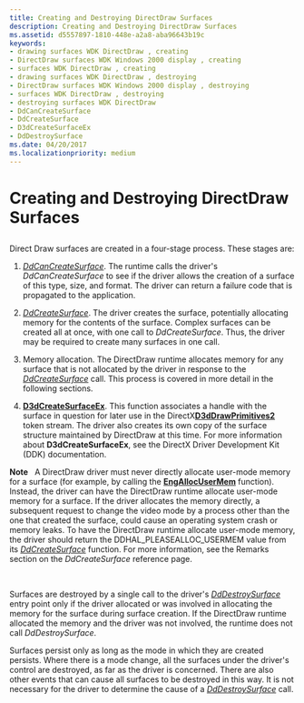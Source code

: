 ```yaml
---
title: Creating and Destroying DirectDraw Surfaces
description: Creating and Destroying DirectDraw Surfaces
ms.assetid: d5557897-1810-448e-a2a8-aba96643b19c
keywords:
- drawing surfaces WDK DirectDraw , creating
- DirectDraw surfaces WDK Windows 2000 display , creating
- surfaces WDK DirectDraw , creating
- drawing surfaces WDK DirectDraw , destroying
- DirectDraw surfaces WDK Windows 2000 display , destroying
- surfaces WDK DirectDraw , destroying
- destroying surfaces WDK DirectDraw
- DdCanCreateSurface
- DdCreateSurface
- D3dCreateSurfaceEx
- DdDestroySurface
ms.date: 04/20/2017
ms.localizationpriority: medium
---
```


# Creating and Destroying DirectDraw Surfaces


## <span id="ddk_creating_and_destroying_directdraw_surfaces_gg"></span><span id="DDK_CREATING_AND_DESTROYING_DIRECTDRAW_SURFACES_GG"></span>


Direct Draw surfaces are created in a four-stage process. These stages are:

1.  [*DdCanCreateSurface*](https://msdn.microsoft.com/library/windows/hardware/ff549213). The runtime calls the driver's *DdCanCreateSurface* to see if the driver allows the creation of a surface of this type, size, and format. The driver can return a failure code that is propagated to the application.

2.  [*DdCreateSurface*](https://msdn.microsoft.com/library/windows/hardware/ff549263). The driver creates the surface, potentially allocating memory for the contents of the surface. Complex surfaces can be created all at once, with one call to *DdCreateSurface*. Thus, the driver may be required to create many surfaces in one call.

3.  Memory allocation. The DirectDraw runtime allocates memory for any surface that is not allocated by the driver in response to the [*DdCreateSurface*](https://msdn.microsoft.com/library/windows/hardware/ff549263) call. This process is covered in more detail in the following sections.

4.  [**D3dCreateSurfaceEx**](https://msdn.microsoft.com/library/windows/hardware/ff542840). This function associates a handle with the surface in question for later use in the DirectX[**D3dDrawPrimitives2**](https://msdn.microsoft.com/library/windows/hardware/ff544704) token stream. The driver also creates its own copy of the surface structure maintained by DirectDraw at this time. For more information about **D3dCreateSurfaceEx**, see the DirectX Driver Development Kit (DDK) documentation.

**Note**   A DirectDraw driver must never directly allocate user-mode memory for a surface (for example, by calling the [**EngAllocUserMem**](https://msdn.microsoft.com/library/windows/hardware/ff564178) function). Instead, the driver can have the DirectDraw runtime allocate user-mode memory for a surface.
If the driver allocates the memory directly, a subsequent request to change the video mode by a process other than the one that created the surface, could cause an operating system crash or memory leaks. To have the DirectDraw runtime allocate user-mode memory, the driver should return the DDHAL\_PLEASEALLOC\_USERMEM value from its [*DdCreateSurface*](https://msdn.microsoft.com/library/windows/hardware/ff549263) function. For more information, see the Remarks section on the *DdCreateSurface* reference page.

 

Surfaces are destroyed by a single call to the driver's [*DdDestroySurface*](https://msdn.microsoft.com/library/windows/hardware/ff549281) entry point only if the driver allocated or was involved in allocating the memory for the surface during surface creation. If the DirectDraw runtime allocated the memory and the driver was not involved, the runtime does not call *DdDestroySurface*.

Surfaces persist only as long as the mode in which they are created persists. Where there is a mode change, all the surfaces under the driver's control are destroyed, as far as the driver is concerned. There are also other events that can cause all surfaces to be destroyed in this way. It is not necessary for the driver to determine the cause of a [*DdDestroySurface*](https://msdn.microsoft.com/library/windows/hardware/ff549281) call.

 

 





